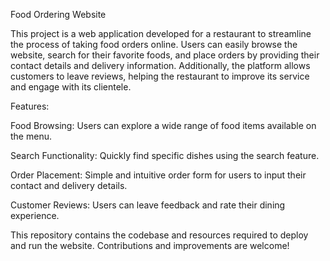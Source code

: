 Food Ordering Website

This project is a web application developed for a restaurant to streamline the process of taking food orders online. Users can easily browse the website, search for their favorite foods, and place orders by providing their contact details and delivery information. Additionally, the platform allows customers to leave reviews, helping the restaurant to improve its service and engage with its clientele.

Features:


Food Browsing: Users can explore a wide range of food items available on the menu.

Search Functionality: Quickly find specific dishes using the search feature.

Order Placement: Simple and intuitive order form for users to input their contact and delivery details.

Customer Reviews: Users can leave feedback and rate their dining experience.


This repository contains the codebase and resources required to deploy and run the website. Contributions and improvements are welcome!
